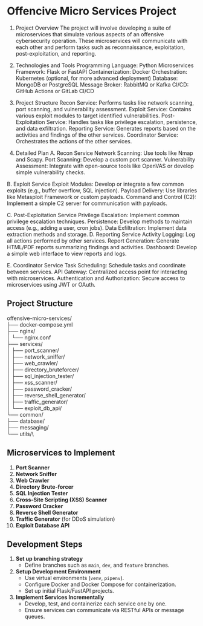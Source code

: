 ﻿# Offencive Micro Services Project

1. Project Overview
The project will involve developing a suite of microservices that simulate various aspects of an offensive cybersecurity operation. These microservices will communicate with each other and perform tasks such as reconnaissance, exploitation, post-exploitation, and reporting.

2. Technologies and Tools
Programming Language: Python
Microservices Framework: Flask or FastAPI
Containerization: Docker
Orchestration: Kubernetes (optional, for more advanced deployment)
Database: MongoDB or PostgreSQL
Message Broker: RabbitMQ or Kafka
CI/CD: GitHub Actions or GitLab CI/CD

3. Project Structure
Recon Service: Performs tasks like network scanning, port scanning, and vulnerability assessment.
Exploit Service: Contains various exploit modules to target identified vulnerabilities.
Post-Exploitation Service: Handles tasks like privilege escalation, persistence, and data exfiltration.
Reporting Service: Generates reports based on the activities and findings of the other services.
Coordinator Service: Orchestrates the actions of the other services.

4. Detailed Plan
A. Recon Service
Network Scanning: Use tools like Nmap and Scapy.
Port Scanning: Develop a custom port scanner.
Vulnerability Assessment: Integrate with open-source tools like OpenVAS or develop simple vulnerability checks.

B. Exploit Service
Exploit Modules: Develop or integrate a few common exploits (e.g., buffer overflow, SQL injection).
Payload Delivery: Use libraries like Metasploit Framework or custom payloads.
Command and Control (C2): Implement a simple C2 server for communication with payloads.

C. Post-Exploitation Service
Privilege Escalation: Implement common privilege escalation techniques.
Persistence: Develop methods to maintain access (e.g., adding a user, cron jobs).
Data Exfiltration: Implement data extraction methods and storage.
D. Reporting Service
Activity Logging: Log all actions performed by other services.
Report Generation: Generate HTML/PDF reports summarizing findings and activities.
Dashboard: Develop a simple web interface to view reports and logs.

E. Coordinator Service
Task Scheduling: Schedule tasks and coordinate between services.
API Gateway: Centralized access point for interacting with microservices.
Authentication and Authorization: Secure access to microservices using JWT or OAuth.

## Project Structure

offensive-micro-services/\
├── docker-compose.yml\
├── nginx/\
│ └── nginx.conf\
├── services/\
│ ├── port_scanner/\
│ ├── network_sniffer/\
│ ├── web_crawler/\
│ ├── directory_bruteforcer/\
│ ├── sql_injection_tester/\
│ ├── xss_scanner/\
│ ├── password_cracker/\
│ ├── reverse_shell_generator/\
│ ├── traffic_generator/\
│ └── exploit_db_api/\
└── common/\
├── database/\
├── messaging/\
└── utils/\

## Microservices to Implement

1. **Port Scanner**
2. **Network Sniffer**
3. **Web Crawler**
4. **Directory Brute-forcer**
5. **SQL Injection Tester**
6. **Cross-Site Scripting (XSS) Scanner**
7. **Password Cracker**
8. **Reverse Shell Generator**
9. **Traffic Generator** (for DDoS simulation)
10. **Exploit Database API**


## Development Steps
1. **Set up branching strategy**
   - Define branches such as `main`, `dev`, and `feature` branches.
2. **Setup Development Environment**
   - Use virtual environments (`venv`, `pipenv`).
   - Configure Docker and Docker Compose for containerization.
   - Set up initial Flask/FastAPI projects.
3. **Implement Services Incrementally**
   - Develop, test, and containerize each service one by one.
   - Ensure services can communicate via RESTful APIs or message queues.
